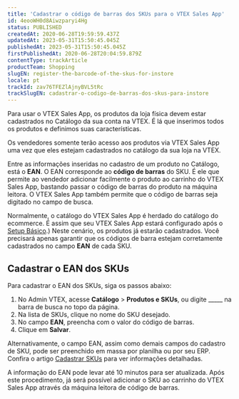 ```yaml
---
title: 'Cadastrar o código de barras dos SKUs para o VTEX Sales App'
id: 4eooWH0d8Aiwzparyi4Hg
status: PUBLISHED
createdAt: 2020-06-28T19:59:59.437Z
updatedAt: 2023-05-31T15:50:45.045Z
publishedAt: 2023-05-31T15:50:45.045Z
firstPublishedAt: 2020-06-28T20:04:59.879Z
contentType: trackArticle
productTeam: Shopping
slugEN: register-the-barcode-of-the-skus-for-instore
locale: pt
trackId: zav76TFEZlAjnyBVL5tRc
trackSlugEN: cadastrar-o-codigo-de-barras-dos-skus-para-instore
---
```


Para usar o VTEX Sales App, os produtos da loja física devem estar cadastrados no Catálogo da sua conta na VTEX. É lá que inserimos todos os produtos e definimos suas características.

<div class="alert alert-warning">
Os vendedores somente terão acesso aos produtos via VTEX Sales App uma vez que eles estejam cadastrados no catálogo da sua loja na VTEX.
</div>

Entre as informações inseridas no cadastro de um produto no Catálogo, está o __EAN__. O EAN corresponde ao __código de barras__ do SKU. É ele que permite ao vendedor adicionar facilmente o produto ao carrinho do VTEX Sales App, bastando passar o código de barras do produto na máquina leitora. O VTEX Sales App também permite que o código de barras seja digitado no campo de busca.

Normalmente, o catálogo do VTEX Sales App é herdado do catálogo do ecommerce. É assim que seu VTEX Sales App estará configurado após o [Setup Básico](https://help.vtex.com/pt/tracks/instore-setting-up--zav76TFEZlAjnyBVL5tRc).) Neste cenário, os produtos já estarão cadastrados. Você precisará apenas garantir que os códigos de barra estejam corretamente cadastrados no campo __EAN__ de cada SKU.

## Cadastrar o EAN dos SKUs

Para cadastrar o EAN dos SKUs, siga os passos abaixo:

1. No Admin VTEX, acesse **Catálogo** > **Produtos e SKUs**, ou digite _____ na barra de busca no topo da página.
2. Na lista de SKUs, clique no nome do SKU desejado.
3. No campo __EAN__, preencha com o valor do código de barras.
4. Clique em __Salvar__.

Alternativamente, o campo EAN, assim como demais campos do cadastro de SKU, pode ser preenchido em massa por planilha ou por seu ERP. Confira o artigo [Cadastrar SKUs](https://help.vtex.com/pt/tracks/catalogo-101--5AF0XfnjfWeopIFBgs3LIQ/17PxekVPmVYI4c3OCQ0ddJ) para ver informações detalhadas.

<div class="alert alert-info">
A informação do EAN pode levar até 10 minutos para ser atualizada. Após este procedimento, já será possível adicionar o SKU ao carrinho do VTEX Sales App através da máquina leitora de código de barras.
</div>
